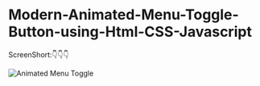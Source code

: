 # Modern-Animated-Menu-Toggle-Button-using-Html-CSS-Javascript

ScreenShort:👇👇👇

![Animated Menu Toggle](https://user-images.githubusercontent.com/95895380/146551705-7a6323df-1c54-4e2e-aa02-fa0b76e1f428.png)
